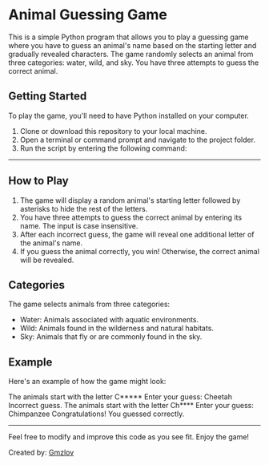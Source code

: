 # Animal Guessing Game

This is a simple Python program that allows you to play a guessing game where you have to guess an animal's name based on the starting letter and gradually revealed characters. The game randomly selects an animal from three categories: water, wild, and sky. You have three attempts to guess the correct animal.

## Getting Started

To play the game, you'll need to have Python installed on your computer.

1. Clone or download this repository to your local machine.
2. Open a terminal or command prompt and navigate to the project folder.
3. Run the script by entering the following command:
   
--------------------------------------------------------------------------------------------

## How to Play

1. The game will display a random animal's starting letter followed by asterisks to hide the rest of the letters.
2. You have three attempts to guess the correct animal by entering its name. The input is case insensitive.
3. After each incorrect guess, the game will reveal one additional letter of the animal's name.
4. If you guess the animal correctly, you win! Otherwise, the correct animal will be revealed.

## Categories

The game selects animals from three categories:

- Water: Animals associated with aquatic environments.
- Wild: Animals found in the wilderness and natural habitats.
- Sky: Animals that fly or are commonly found in the sky.

## Example

Here's an example of how the game might look:

The animals start with the letter C*****
Enter your guess: Cheetah
Incorrect guess. The animals start with the letter Ch****
Enter your guess: Chimpanzee
Congratulations! You guessed correctly.

--------------------------------------------------------------------------------------------


Feel free to modify and improve this code as you see fit. Enjoy the game!

Created by: [Gmzlov](https://https://github.com/Gmzlov)

